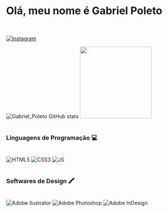  <!-- Cabeçario -->

  <h1>
     Olá, meu nome é Gabriel Poleto 
  </h1>
  
<br>

<div>
 

[![Instagram](https://img.shields.io/badge/Instagram-E4405F?style=for-the-badge&logo=instagram&logoColor=white)](https://www.instagram.com/gab.poleto/)


</div>

<div style="display:block;">
 
![Gabriel_Poleto GitHub stats](https://github-readme-stats.vercel.app/api?username=Dropintin&show_icons=true&theme=transparent)
<img height="195em" loading="lazy" height="180em" src="https://github-readme-stats.vercel.app/api/top-langs/?username=Gab-loren7&layout=compact&langs_count=7&theme=transparent"/> 
</div>

<h1></h1>
<div>
  <h3>
    Linguagens de Programação 💻
  </h3>
  <br>
 
 <img align="center" alt="HTML5" src="https://img.shields.io/badge/HTML5-E34F26?style=for-the-badge&logo=html5&logoColor=white">
 <img align="center" alt="CSS3" src="https://img.shields.io/badge/CSS3-1572B6?style=for-the-badge&logo=css3&logoColor=white">
 <img align="center" alt="JS" src="https://img.shields.io/badge/JavaScript-F7DF1E?style=for-the-badge&logo=javascript&logoColor=black">
</div>

<h1></h1>
<div>
  <h3>
    Softwares de Design 🖍
  </h3>
  <br>
 
 <img align="center" alt="Adobe Ilustrator" src="https://img.shields.io/badge/Adobe%20Illustrator-FF9A00?style=for-the-badge&logo=adobe%20illustrator&logoColor=white">
 <img align="center" alt="Adobe Photoshop" src="https://img.shields.io/badge/Adobe%20Photoshop-31A8FF?style=for-the-badge&logo=Adobe%20Photoshop&logoColor=black">
 <img align="center" alt="Adobe InDesign" src="https://img.shields.io/badge/Adobe%20InDesign-FF3366?style=for-the-badge&logo=Adobe%20InDesign&logoColor=white">
</div>
